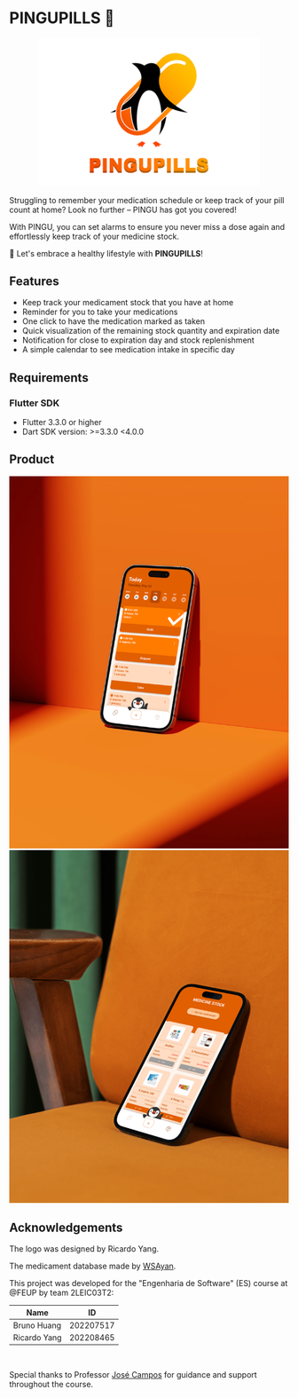 # PINGUPILLS 🐧

<p align="center"><img src="images/logo/LOGO-PINGUPILLS-V3.png" width=400px></p>

Struggling to remember your medication schedule or keep track of your pill count at home? Look no further – PINGU has got you covered! 

With PINGU, you can set alarms to ensure you never miss a dose again and effortlessly keep track of your medicine stock.

🚀 Let's embrace a healthy lifestyle with __PINGUPILLS__!

## Features
- Keep track your medicament stock that you have at home
- Reminder for you to take your medications
- One click to have the medication marked as taken 
- Quick visualization of the remaining stock quantity and expiration date
- Notification for close to expiration day and stock replenishment
- A simple calendar to see medication intake in specific day

## Requirements
### Flutter SDK
- Flutter 3.3.0 or higher
- Dart SDK version: >=3.3.0 <4.0.0

## Product

![](images/full/image.png)
![](images/full/image2.png)


## Acknowledgements

The logo was designed by Ricardo Yang.

The medicament database made by [WSAyan](https://github.com/WSAyan/medicinedb).


This project was developed for the "Engenharia de Software" (ES) course at @FEUP by team 2LEIC03T2:

|  Name         |  ID         |
|---------------|-------------|
| Bruno Huang   | 202207517   |
| Ricardo Yang  | 202208465   |

<br>

Special thanks to Professor [José Campos](https://sigarra.up.pt/feup/en/FUNC_GERAL.FORMVIEW?p_codigo=480945) for guidance and support throughout the course.

